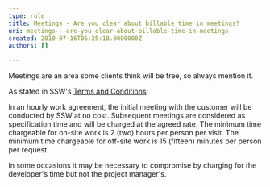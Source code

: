 ```yaml
---
type: rule
title: Meetings - Are you clear about billable time in meetings?
uri: meetings---are-you-clear-about-billable-time-in-meetings
created: 2010-07-16T06:25:10.0000000Z
authors: []

---
```




<span class='intro'> Meetings are an area some clients think will be free, so always mention it.
 </span>


  <p>As stated in SSW's <a href="http&#58;//www.ssw.com.au/ssw/Standards/Forms/ConsultingOrderTermsConditions.aspx">Terms and Conditions</a>&#58;</p>
<p>In an hourly work agreement, the initial meeting with the customer will be conducted by SSW at no cost. Subsequent meetings are considered as specification time and will be charged at the agreed rate. The minimum time chargeable for on-site work is 2 (two) hours per person per visit. The minimum time chargeable for off-site work is 15 (fifteen) minutes per person per request. </p>
<p>In some occasions it may be necessary to compromise by charging for the developer's time but not the project manager's.</p>



